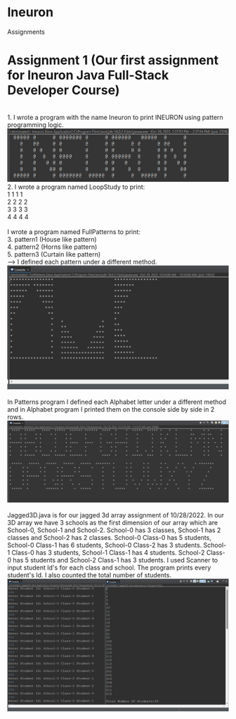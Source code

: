 # Ineuron

Assignments

# Assignment 1 (Our first assignment for Ineuron Java Full-Stack Developer Course) </br>
</br>
1. I wrote a program with the name Ineuron to print INEURON using pattern programming logic. </br>
<img src="https://github.com/ErdenCT/Ineuron/blob/main/2022-10-26.png?raw=true" />
</br>
2. I wrote a program named LoopStudy to print: </br>
1 1 1 1 </br>
2 2 2 2 </br>
3 3 3 3 </br>
4 4 4 4 </br>
</br>
I wrote a program named FullPatterns to print:</br>
3. pattern1 (House like pattern)</br>
4. pattern2 (Horns like pattern)</br>
5. pattern3 (Curtain like pattern)</br>
--> I defined each pattern under a different method.</br>
<img src="https://github.com/ErdenCT/Ineuron/blob/main/2022-10-30%20(2).png?raw=true" /></br>
</br>
In Patterns program I defined each Alphabet letter under a different method and in Alphabet program I printed them on the console side by side in 2 rows.</br>
<img src="https://github.com/ErdenCT/Ineuron/blob/main/Alphabe1t.png?raw=true" /></br>
</br>
Jagged3D.java is for our jagged 3d array assignment of 10/28/2022. In our 3D array we have 3 schools as the first dimension of our array which are School-0, School-1 and School-2. School-0 has 3 classes, School-1 has 2 classes and School-2 has 2 classes. School-0 Class-0 has 5 students, School-0 Class-1 has 6 students, School-0 Class-2 has 3 students. School-1 Class-0 has 3 students, School-1 Class-1 has 4 students. School-2 Class-0 has 5 students and School-2 Class-1 has 3 students. I used Scanner to input student Id's for each class and school. The program prints every student's Id. I also counted the total number of students. </br>
<img src="https://github.com/ErdenCT/Ineuron/blob/main/Jagged3DArray.png?raw=true" /></br>

